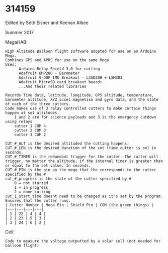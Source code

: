 # 314159
Edited by Seth Eisner and Keenan Albee

Summer 2017

MegaHAB:

    High Altitude Balloon flight software adopted for use on an Arduino Mega.
    Combines GPS and APRS for use on the same Mega
    Uses: 
          Arduino Relay Shield 3.0 for cutting
          Adafruit BMP280 - Barometer
          Adafruit 9-DOF IMU Breakout - L3GD20H + LSM303
          Adafruit MicroSD card breakout board+
          ...And their related libraries
          
    Records Time data, latitude, longitude, GPS altitude, temperature, barometer altitude, XYZ accel magnetism and gyro data, and the state of each of the three cutters.
    Code makes use of 3 relay controlled cutters to make certain things happen at set altitudes.
        1 and 2 are for science payloads and 3 is the emergency cutdown using relays 
        cutter 1 COM 4
        cutter 2 COM 3
        cutter 3 COM 2
        
    CUT_#_ALT is the desired altituded the cutting happens.
    CUT_#_LEN is the desired duration of the cut (time cutter is on) in seconds.
    CUT_#_TIMER is the redundant trigger for the cutter. The cutter will trigger, no matter the altitude, if the internal timer is greater than or equal to the set value. In seconds.
    CUT_#_PIN is the pin on the mega that the corresponds to the cutter specified by the #
    cut_#_progress is the state of the cutter specified by #
        0 = not started
        1 = in progress
        2 = done cutting
    cut_1_start_time doesnt need to be changed as it's set by the program. Ensures that the cutter runs.
    | Cutter Number | Mega Pin | Shield Pin | COM (the green things) | 
    |---|---|---|---|
    | 1 | 22 | 4 | 4 |
    | 2 | 23 | 5 | 3 |
    | 3 | 24 | 6 | 2 |
   
    
Cell:

    Code to measure the voltage outputted by a solar cell (not needed for balloon flight)
